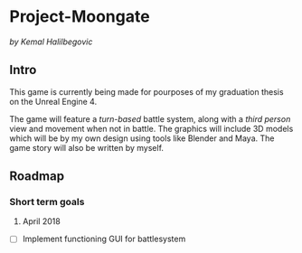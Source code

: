 # Project-Moongate
_by Kemal Halilbegovic_

## Intro
This game is currently being made for pourposes of my graduation thesis on the Unreal Engine 4.

The game will feature a _turn-based_ battle system, along with a _third person_ view and movement when not in battle.
The graphics will include 3D models which will be by my own design using tools like Blender and Maya.
The game story will also be written by myself.

## Roadmap

### Short term goals
1. April 2018
- [ ] Implement functioning GUI for battlesystem
